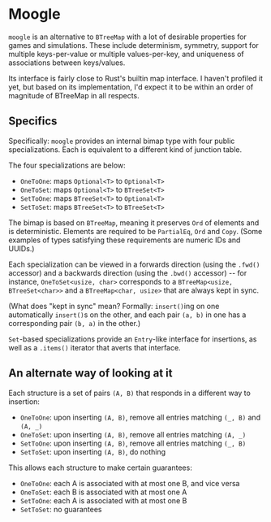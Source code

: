 # Moogle

`moogle` is an alternative to `BTreeMap` with a lot of desirable properties for games and simulations. These include determinism, symmetry, support for multiple keys-per-value or multiple values-per-key, and uniqueness of associations between keys/values.

Its interface is fairly close to Rust's builtin map interface. I haven't profiled it yet, but based on its implementation, I'd expect it to be within an order of magnitude of BTreeMap in all respects. 

## Specifics

Specifically: `moogle` provides an internal bimap type with four public specializations. Each is equivalent to a different kind of junction table.

The four specializations are below:

- `OneToOne`: maps `Optional<T>` to `Optional<T>`
- `OneToSet`: maps `Optional<T>` to `BTreeSet<T>`
- `SetToOne`: maps `BTreeSet<T>` to `Optional<T>`
- `SetToSet`: maps `BTreeSet<T>` to `BTreeSet<T>`

The bimap is based on `BTreeMap`, meaning it preserves `Ord` of elements and is deterministic. Elements are required to be `PartialEq`, `Ord` and `Copy`. (Some examples of types satisfying these requirements are numeric IDs and UUIDs.)

Each specialization can be viewed in a forwards direction (using the `.fwd()` accessor) and a backwards direction (using the `.bwd()` accessor) -- for instance, `OneToSet<usize, char>` corresponds to a `BTreeMap<usize, BTreeSet<char>>` and a `BTreeMap<char, usize>` that are always kept in sync. 

(What does "kept in sync" mean? Formally: `insert()`ing on one automatically `insert()`s on the other, and each pair `(a, b)` in one has a corresponding pair `(b, a)` in the other.)

`Set`-based specializations provide an `Entry`-like interface for insertions, as well as a `.items()` iterator that averts that interface.

## An alternate way of looking at it

Each structure is a set of pairs `(A, B)` that responds in a different way to insertion:

- `OneToOne`: upon inserting `(A, B)`, remove all entries matching `(_, B)` and `(A, _)`
- `OneToSet`: upon inserting `(A, B)`, remove all entries matching `(A, _)`
- `SetToOne`: upon inserting `(A, B)`, remove all entries matching `(_, B)`
- `SetToSet`: upon inserting `(A, B)`, do nothing

This allows each structure to make certain guarantees:

- `OneToOne`: each A is associated with at most one B, and vice versa
- `OneToSet`: each B is associated with at most one A
- `SetToOne`: each A is associated with at most one B
- `SetToSet`: no guarantees